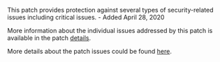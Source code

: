 This patch provides protection against several types of security-related issues including critical issues. - Added April 28, 2020

More information about the individual issues addressed by this patch is available in the patch [details](https://helpx.adobe.com/security/products/magento/apsb20-22.html).

More details about the patch issues could be found [here](https://magento.stackexchange.com/questions/311699/security-patch-supee-11314-possible-problems).
